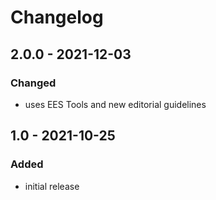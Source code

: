 # Changelog

## 2.0.0 - 2021-12-03

### Changed

- uses EES Tools and new editorial guidelines


## 1.0 - 2021-10-25

### Added

- initial release
